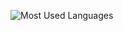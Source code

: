 ![Most Used Languages]([https://your-deployment-url.vercel.app/language?username=your-github-username](https://github-readme-generator-tau.vercel.app/language?username=Momwhyareyouhere))

